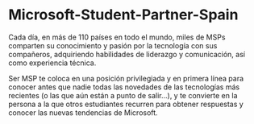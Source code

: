 ﻿# Microsoft-Student-Partner-Spain
Cada día, en más de 110 países en todo el mundo, miles de MSPs comparten su conocimiento y pasión por la tecnología con sus compañeros, adquiriendo habilidades de liderazgo y comunicación, así como experiencia técnica.

Ser MSP te coloca en una posición privilegiada y en primera línea para conocer antes que nadie todas las novedades de las tecnologías más recientes (o las que aún están a punto de salir...), y te convierte en la persona a la que otros estudiantes recurren para obtener respuestas y conocer las nuevas tendencias de Microsoft.
